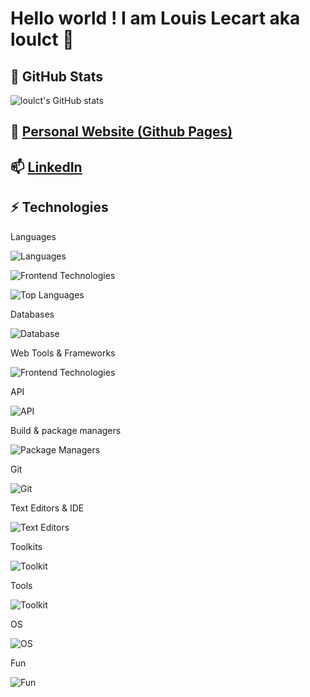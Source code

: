<!--
**loulct/loulct** is a ✨ _special_ ✨ repository because its `README.md` (this file) appears on your GitHub profile.

Here are some ideas to get you started:

- 🔭 I’m currently working on ...
- 🌱 I’m currently learning ...
- 👯 I’m looking to collaborate on ...
- 🤔 I’m looking for help with ...
- 💬 Ask me about ...
- 📫 How to reach me: ...
- 😄 Pronouns: ...
- ⚡ Fun fact: ...
-->

# Hello world ! I am Louis Lecart aka loulct 👋

## 🌱 GitHub Stats
![loulct's GitHub stats](https://github-readme-stats.vercel.app/api?username=loulct&show_icons=true&theme=calm&include_all_commits=true&hide_rank=true&hide=stars,issues,contribs)

## 🔭 [Personal Website (Github Pages)](https://loulct.github.io)

## 📫 [LinkedIn](https://www.linkedin.com/in/lecart-louis)

<!--## 🤔 [Leetcode](https://leetcode.com/u/lou025)-->

## ⚡ Technologies

Languages

![Languages](https://skillicons.dev/icons?i=python,java,c,cpp)

![Frontend Technologies](https://skillicons.dev/icons?i=html,css,js,ts)

![Top Languages](https://github-readme-stats.vercel.app/api/top-langs/?username=loulct&layout=compact&theme=calm)

Databases

![Database](https://skillicons.dev/icons?i=mysql,postgres,mongodb)

Web Tools & Frameworks

![Frontend Technologies](https://skillicons.dev/icons?i=vite,laravel)

API

![API](https://skillicons.dev/icons?i=postman)

Build & package managers

![Package Managers](https://skillicons.dev/icons?i=gradle,maven,npm)

Git

![Git](https://skillicons.dev/icons?i=git,github,gitlab)

Text Editors & IDE

![Text Editors](https://skillicons.dev/icons?i=latex,neovim,idea,vscode,visualstudio,markdown,sublime)

Toolkits

![Toolkit](https://skillicons.dev/icons?i=gtk,threejs,qt)

Tools

![Toolkit](https://skillicons.dev/icons?i=sklearn,tensorflow)

OS

![OS](https://skillicons.dev/icons?i=debian,windows)

Fun

![Fun](https://skillicons.dev/icons?i=ableton,arduino)
